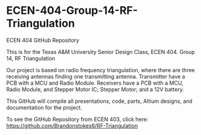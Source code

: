 # ECEN-404-Group-14-RF-Triangulation
ECEN 404 GitHub Repository 

This is for the Texas A&M University Senior Design Class, ECEN 404.
Group 14, RF Triangulation

Our project is based on radio frequency triangulation, where there are three receiving antennas finding one transmitting antenna.
Transmitter have a PCB with a MCU and Radio Module.
Receivers have a PCB with a MCU, Radio Module, and Stepper Motor IC; Stepper Motor; and a 12V battery.

This GitHub will compile all presentations, code, parts, Altium designs, and documentation for the project.

To see the GitHub Repository from ECEN 403, click here: https://github.com/Brandonstokes6/RF-Triangulation
